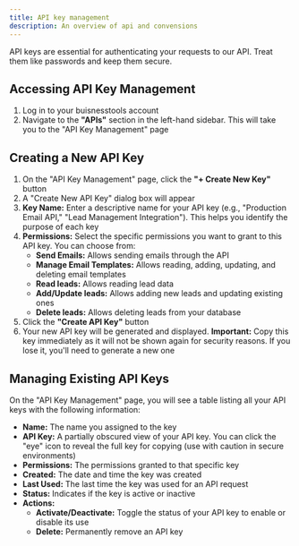 ```yaml
---
title: API key management
description: An overview of api and convensions
---
```


API keys are essential for authenticating your requests to our API. Treat them like passwords and keep them secure.

## Accessing API Key Management

1. Log in to your buisnesstools account
2. Navigate to the **"APIs"** section in the left-hand sidebar. This will take you to the "API Key Management" page

## Creating a New API Key

1. On the "API Key Management" page, click the **"+ Create New Key"** button
2. A "Create New API Key" dialog box will appear
3. **Key Name:** Enter a descriptive name for your API key (e.g., "Production Email API," "Lead Management Integration"). This helps you identify the purpose of each key
4. **Permissions:** Select the specific permissions you want to grant to this API key. You can choose from:
    - **Send Emails:** Allows sending emails through the API
    - **Manage Email Templates:** Allows reading, adding, updating, and deleting email templates
    - **Read leads:** Allows reading lead data
    - **Add/Update leads:** Allows adding new leads and updating existing ones
    - **Delete leads:** Allows deleting leads from your database
5. Click the **"Create API Key"** button
6. Your new API key will be generated and displayed. **Important:** Copy this key immediately as it will not be shown again for security reasons. If you lose it, you'll need to generate a new one

## Managing Existing API Keys

On the "API Key Management" page, you will see a table listing all your API keys with the following information:

- **Name:** The name you assigned to the key
- **API Key:** A partially obscured view of your API key. You can click the "eye" icon to reveal the full key for copying (use with caution in secure environments)
- **Permissions:** The permissions granted to that specific key
- **Created:** The date and time the key was created
- **Last Used:** The last time the key was used for an API request
- **Status:** Indicates if the key is active or inactive
- **Actions:**
    - **Activate/Deactivate:** Toggle the status of your API key to enable or disable its use
    - **Delete:** Permanently remove an API key